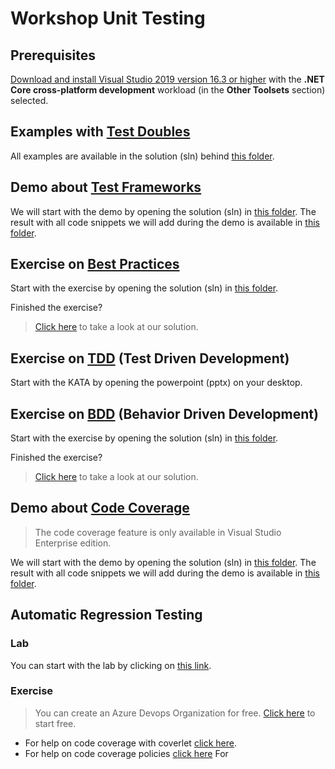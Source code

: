 # Workshop Unit Testing

## Prerequisites

[Download and install Visual Studio 2019 version 16.3 or higher](https://docs.microsoft.com/en-us/visualstudio/install/install-visual-studio?view=vs-2019) with the **.NET Core cross-platform development** workload (in the **Other Toolsets** section) selected.

## Examples with [Test Doubles](TestDoubles)

All examples are available in the solution (sln) behind [this folder](TestDoubles).

## Demo about [Test Frameworks](TestFrameworks)

We will start with the demo by opening the solution (sln) in [this folder](TestFrameworks/Before).
The result with all code snippets we will add during the demo is available in [this folder](TestFrameworks/After).

## Exercise on [Best Practices](BestPractices)

Start with the exercise by opening the solution (sln) in [this folder](BestPractices/Before).

Finished the exercise?
> [Click here](BestPractices/After) to take a look at our solution.

## Exercise on [TDD](TDD) (Test Driven Development)

Start with the KATA by opening the powerpoint (pptx) on your desktop.

## Exercise on [BDD](BDD) (Behavior Driven Development)

Start with the exercise by opening the solution (sln) in [this folder](BDD/Before/Elevator).

Finished the exercise?
> [Click here](BDD/After/Elevator) to take a look at our solution.

## Demo about [Code Coverage](CodeCoverage)

> The code coverage feature is only available in Visual Studio Enterprise edition.

We will start with the demo by opening the solution (sln) in [this folder](CodeCoverage/Before).
The result with all code snippets we will add during the demo is available in [this folder](CodeCoverage/After).

## Automatic Regression Testing 

### Lab

You can start with the lab by clicking on [this link](https://www.azuredevopslabs.com/labs/azuredevops/continuousintegration/).

### Exercise

> You can create an Azure Devops Organization for free. [Click here](https://azure.microsoft.com/en-us/services/devops/) to start free.

- For help on code coverage with coverlet [click here](https://ofpinewood.com/blog/code-coverage-with-coverlet-in-msbuild-and-azure-pipelines).
- For help on code coverage policies [click here](https://marketplace.visualstudio.com/items?itemName=mspremier.BuildQualityChecks)
For 


